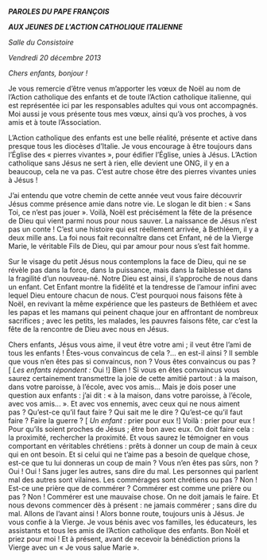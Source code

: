 ***PAROLES DU PAPE FRANÇOIS***

***AUX JEUNES DE L'ACTION CATHOLIQUE ITALIENNE***

*Salle du Consistoire*

*Vendredi 20 décembre 2013*

*Chers enfants, bonjour !*

Je vous remercie d’être venus m’apporter les vœux de Noël au nom de l’Action catholique des enfants et de toute l’Action catholique italienne, qui est représentée ici par les responsables adultes qui vous ont accompagnés. Moi aussi je vous présente tous mes vœux, ainsi qu’à vos proches, à vos amis et à toute l’Association.

L’Action catholique des enfants est une belle réalité, présente et active dans presque tous les diocèses d’Italie. Je vous encourage à être toujours dans l’Église des « pierres vivantes », pour édifier l’Église, unies à Jésus. L’Action catholique sans Jésus ne sert à rien, elle devient une ONG, il y en a beaucoup, cela ne va pas. C’est autre chose être des pierres vivantes unies à Jésus !

J’ai entendu que votre chemin de cette année veut vous faire découvrir Jésus comme présence amie dans notre vie. Le slogan le dit bien : « Sans Toi, ce n’est pas jouer ». Voilà, Noël est précisément la fête de la présence de Dieu qui vient parmi nous pour nous sauver. La naissance de Jésus n’est pas un conte ! C’est une histoire qui est réellement arrivée, à Bethléem, il y a deux mille ans. La foi nous fait reconnaître dans cet Enfant, né de la Vierge Marie, le véritable Fils de Dieu, qui par amour pour nous s’est fait homme.

Sur le visage du petit Jésus nous contemplons la face de Dieu, qui ne se révèle pas dans la force, dans la puissance, mais dans la faiblesse et dans la fragilité d’un nouveau-né. Notre Dieu est ainsi, il s’approche de nous dans un enfant. Cet Enfant montre la fidélité et la tendresse de l’amour infini avec lequel Dieu entoure chacun de nous. C’est pourquoi nous faisons fête à Noël, en revivant la même expérience que les pasteurs de Bethléem et avec les papas et les mamans qui peinent chaque jour en affrontant de nombreux sacrifices ; avec les petits, les malades, les pauvres faisons fête, car c’est la fête de la rencontre de Dieu avec nous en Jésus.

Chers enfants, Jésus vous aime, il veut être votre ami ; il veut être l’ami de tous les enfants ! Êtes-vous convaincus de cela ?... en est-il ainsi ? Il semble que vous n’en êtes pas si convaincus, non ? Vous êtes convaincus ou pas ? [ *Les enfants répondent :* Oui !] Bien ! Si vous en êtes convaincus vous saurez certainement transmettre la joie de cette amitié partout : à la maison, dans votre paroisse, à l’école, avec vos amis... Mais je dois poser une question aux enfants : j’ai dit : « à la maison, dans votre paroisse, à l’école, avec vos amis... ». Et avec vos ennemis, avec ceux qui ne nous aiment pas ? Qu’est-ce qu’il faut faire ? Qui sait me le dire ? Qu’est-ce qu’il faut faire ? Faire la guerre ? [ *Un enfant :* prier pour eux !] Voilà : prier pour eux ! Pour qu’ils soient proches de Jésus ; être bon avec eux. On doit faire cela : la proximité, rechercher la proximité. Et vous saurez le témoigner en vous comportant en véritables chrétiens : prêts à donner un coup de main à ceux qui en ont besoin. Et si celui qui ne t’aime pas a besoin de quelque chose, est-ce que tu lui donneras un coup de main ? Vous n’en êtes pas sûrs, non ? Oui ! Oui ! Sans juger les autres, sans dire du mal. Les personnes qui parlent mal des autres sont vilaines. Les commérages sont chrétiens ou pas ? Non ! Est-ce une prière que de commérer ? Commérer est comme une prière ou pas ? Non ! Commérer est une mauvaise chose. On ne doit jamais le faire. Et nous devons commencer dès à présent : ne jamais commérer ; sans dire du mal. Allons de l’avant ainsi ! Alors bonne route, toujours unis à Jésus. Je vous confie à la Vierge. Je vous bénis avec vos familles, les éducateurs, les assistants et tous les amis de l’Action catholique des enfants. Bon Noël et priez pour moi ! Et à présent, avant de recevoir la bénédiction prions la Vierge avec un « Je vous salue Marie ».